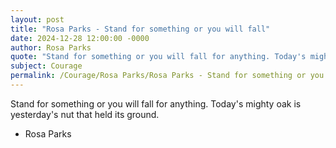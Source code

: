 ```yaml
---
layout: post
title: "Rosa Parks - Stand for something or you will fall"
date: 2024-12-28 12:00:00 -0000
author: Rosa Parks
quote: "Stand for something or you will fall for anything. Today's mighty oak is yesterday's nut that held its ground."
subject: Courage
permalink: /Courage/Rosa Parks/Rosa Parks - Stand for something or you will fall
---
```


Stand for something or you will fall for anything. Today's mighty oak is yesterday's nut that held its ground.

- Rosa Parks
